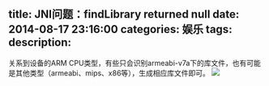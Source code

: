 title: JNI问题：findLibrary returned null
date: 2014-08-17 23:16:00
categories: 娱乐
tags: 
description:
---
关系到设备的ARM CPU类型，有些只会识别armeabi-v7a下的库文件，也有可能是其他类型（armeabi、mips、x86等），生成相应库文件即可。
![](http://img.blog.csdn.net/20140817232107289?watermark/2/text/aHR0cDovL2Jsb2cuY3Nkbi5uZXQvQWZpclNyYWZ0R2Fycmllcg==/font/5a6L5L2T/fontsize/400/fill/I0JBQkFCMA==/dissolve/70/gravity/Center)
